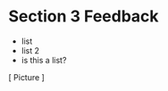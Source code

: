 <!-- Section Level Feedback -->
<markdown-container>
  <markdown-column size="1">

  # Section 3 Feedback

  - list
  - list 2
  - is this a list?


  </markdown-column>
  
  <markdown-column size="1">
  [ Picture ]
  </markdown-column>
</markdown-container>